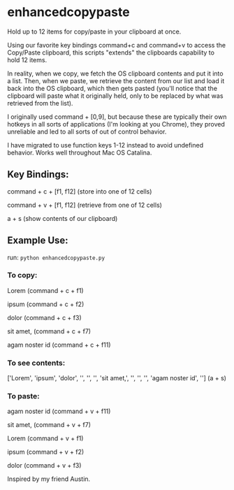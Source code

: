 # enhancedcopypaste
Hold up to 12 items for copy/paste in your clipboard at once.

Using our favorite key bindings command+c and command+v to access the Copy/Paste clipboard, this scripts "extends" the clipboards capability to hold 12 items. 

In reality, when we copy, we fetch the OS clipboard contents and put it into a list. Then, when we paste, we retrieve the content from our list and load it back into the OS clipboard, which then gets pasted (you'll notice that the clipboard will paste what it originally held, only to be replaced by what was retrieved from the list). 

I originally used command + [0,9], but because these are typically their own hotkeys in all sorts of applications (I'm looking at you Chrome), they proved unreliable and led to all sorts of out of control behavior.

I have migrated to use function keys 1-12 instead to avoid undefined behavior. Works well throughout Mac OS Catalina.

## Key Bindings: 

command + c + [f1, f12] (store into one of 12 cells)

command + v + [f1, f12] (retrieve from one of 12 cells)

a + s (show contents of our clipboard)

## Example Use: 
run: `python enhancedcopypaste.py`

### To copy:

Lorem (command + c + f1)

ipsum (command + c + f2)

dolor (command + c + f3)

sit amet, (command + c + f7)

agam noster id  (command + c + f11)

### To see contents:

['Lorem', 'ipsum', 'dolor', '', '', '', 'sit amet,', '', '', '', 'agam noster id', '']  (a + s)

### To paste:

agam noster id  (command + v + f11)

sit amet, (command + v + f7)

Lorem (command + v + f1)

ipsum (command + v + f2)

dolor   (command + v + f3) 


Inspired by my friend Austin.
